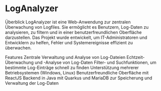 # LogAnalyzer

Überblick
LogAnalyzer ist eine Web-Anwendung zur zentralen Überwachung von Logfiles. Sie ermöglicht es Benutzern, Log-Daten zu analysieren, zu filtern und in einer benutzerfreundlichen Oberfläche darzustellen. Das Projekt wurde entwickelt, um IT-Administratoren und Entwicklern zu helfen, Fehler und Systemereignisse effizient zu überwachen.

Features
Zentrale Verwaltung und Analyse von Log-Dateien
Echtzeit-Überwachung und -Analyse von Log-Daten
Filter- und Suchfunktionen, um bestimmte Log-Einträge schnell zu finden
Unterstützung mehrerer Betriebsystemen (Windows, Linux)
Benutzerfreundliche Oberfläche mit ReactJS
Backend in Java mit Quarkus und MariaDB zur Speicherung und Verwaltung der Log-Daten
